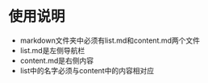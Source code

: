 使用说明
=====

- markdown文件夹中必须有list.md和content.md两个文件
- list.md是左侧导航栏
- content.md是右侧内容
- list中的名字必须与content中的内容相对应